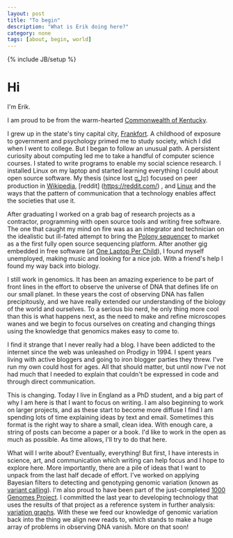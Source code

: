 ```yaml
---
layout: post
title: "To begin"
description: "What is Erik doing here?"
category: none
tags: [about, begin, world]
---
```

{% include JB/setup %}

# Hi

I'm Erik.

I am proud to be from the warm-hearted [Commonwealth of Kentucky](https://en.wikipedia.org/wiki/Kentucky).

I grew up in the state's tiny capital city, [Frankfort](https://en.wikipedia.org/wiki/Frankfort,_Kentucky). A childhood of exposure to government and psychology primed me to study society,  which I did when I went to college. But I began to follow an unusual path. A persistent curiosity about computing led me to take a handful of computer science courses. I stated to write programs to enable my social science research. I installed Linux on my laptop and started learning everything I could about open source software. My thesis (since lost ಥل͟ಥ) focused on peer production in [Wikipedia](https://wikimedia.org/), [reddit] (https://reddit.com/) 
, and [Linux](https://linux.org/) and the ways that the pattern of communication that a technology enables affect the societies that use it.

After graduating I worked on a grab bag of research projects as a contractor, programming with open source tools and writing free software. The one that caught my mind on fire was as an integrator and technician on the idealistic but ill-fated attempt to bring the [Polony sequencer](https://en.wikipedia.org/wiki/Polony_sequencing) to market as a the first fully open source sequencing platform. After another gig embedded in free software (at [One Laptop Per Child](https://laptop.org)), I found myself unemployed, making music and looking for a nice job. With a friend's help I found my way back into biology.

I still work in genomics. It has been an amazing experience to be part of front lines in the effort to observe the universe of DNA that defines life on our small planet. In these years the cost of observing DNA has fallen precipitously, and we have really extended our understanding of the biology of the world and ourselves. To a serious bio nerd, he only thing more cool than this is what happens next, as the need to make and refine microscopes wanes and we begin to focus ourselves on creating and changing things using the knowledge that genomics makes easy to come to.

I find it strange that I never really had a blog. I have been addicted to the internet since the web was unleashed on Prodigy in 1994. I spent years living with active bloggers and going to iron blogger parties they threw. I've run my own could host for ages. All that should matter, but until now I've not had much that I needed to explain that couldn't be expressed in code and through direct communication.

This is changing. Today I live in England as a PhD student, and a big part of why I am here is that I want to focus on writing. I am also beginning to work on larger projects, and as these start to become more diffuse I find I am spending lots of time explaining ideas by text and email. Sometimes this format is the right way to share a small, clean idea. With enough care, a string of posts can become a paper or a book. I'd like to work in the open as much as possible. As time allows, I'll try to do that here.

What will I write about? Eventually, everything! But first, I have interests in science, art, and communication which writing can help focus and I hope to explore here. More importantly, there are a pile of ideas that I want to unpack from the last half decade of effort. I've worked on applying Bayesian filters to detecting and genotyping genomic variation (known as [variant calling](https://github.com/ekg/freebayes)). I'm also proud to have been part of the
just-completed [1000 Genomes Project](www.1000genomes.org). I committed the last year to developing technology that uses the results of that project as a reference system in further analysis: [variation graphs](https://github.com/ekg/vg). With these we feed our knowledge of genomic variation back into the thing we align new reads to, which stands to make a huge array of problems in observing DNA vanish. More on that soon!